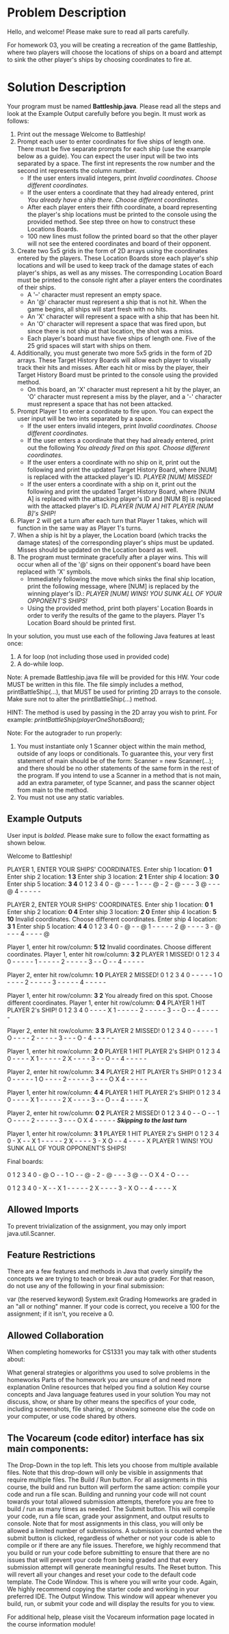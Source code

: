 # Problem Description
Hello, and welcome! Please make sure to read all parts carefully.

For homework 03, you will be creating a recreation of the game Battleship, where two players will choose the locations of ships on a board and attempt to sink the other player's ships by choosing coordinates to fire at.

# Solution Description
Your program must be named **Battleship.java**. Please read all the steps and look at the Example Output carefully before you begin. It must work as follows:

1. Print out the message Welcome to Battleship!
2. Prompt each user to enter coordinates for five ships of length one. There must be five separate prompts for each ship (use the example below as a guide). You can expect the user input will be two ints separated by a space. The first int represents the row number and the second int represents the column number.
    - If the user enters invalid integers, print *Invalid coordinates. Choose different coordinates.*
    - If the user enters a coordinate that they had already entered, print *You already have a ship there. Choose different coordinates.*
    - After each player enters their fifth coordinate, a board representing the player's ship locations must be printed to the console using the provided method. See step three on how to construct these Locations Boards.
    - 100 new lines must follow the printed board so that the other player will not see the entered coordinates and board of their opponent.
3. Create two 5x5 grids in the form of 2D arrays using the coordinates entered by the players. These Location Boards store each player's ship locations and will be used to keep track of the damage states of each player's ships, as well as any misses. The corresponding Location Board must be printed to the console right after a player enters the coordinates of their ships.
    - A '–' character must represent an empty space.
    - An '@' character must represent a ship that is not hit. When the game begins, all ships will start fresh with no hits.
    - An 'X' character will represent a space with a ship that has been hit.
    - An 'O' character will represent a space that was fired upon, but since there is not ship at that location, the shot was a miss.
    - Each player's board must have five ships of length one. Five of the 25 grid spaces will start with ships on them.
4. Additionally, you must generate two more 5x5 grids in the form of 2D arrays. These Target History Boards will allow each player to visually track their hits and misses. After each hit or miss by the player, their Target History Board must be printed to the console using the provided method.
    - On this board, an 'X' character must represent a hit by the player, an 'O' character must represent a miss by the player, and a '-' character must represent a space that has not been attacked.
5. Prompt Player 1 to enter a coordinate to fire upon. You can expect the user input will be two ints separated by a space.
    - If the user enters invalid integers, print *Invalid coordinates. Choose different coordinates.*
    - If the user enters a coordinate that they had already entered, print out the following *You already fired on this spot. Choose different coordinates.*
    - If the user enters a coordinate with no ship on it, print out the following and print the updated Target History Board, where [NUM] is replaced with the attacked player's ID. *PLAYER [NUM] MISSED!*
    - If the user enters a coordinate with a ship on it, print out the following and print the updated Target History Board, where [NUM A] is replaced with the attacking player's ID and [NUM B] is replaced with the attacked player's ID. *PLAYER [NUM A] HIT PLAYER [NUM B]'s SHIP!*
6. Player 2 will get a turn after each turn that Player 1 takes, which will function in the same way as Player 1's turns.
7. When a ship is hit by a player, the Location board (which tracks the damage states) of the corresponding player's ships must be updated. Misses should be updated on the Location board as well.
8. The program must terminate gracefully after a player wins. This will occur when all of the '@' signs on their opponent's board have been replaced with 'X' symbols.
    - Immediately following the move which sinks the final ship location, print the following message, where [NUM] is replaced by the winning player's ID.: *PLAYER [NUM] WINS! YOU SUNK ALL OF YOUR OPPONENT'S SHIPS!*
    - Using the provided method, print both players' Location Boards in order to verify the results of the game to the players. Player 1's Location Board should be printed first.

In your solution, you must use each of the following Java features at least once:

1. A for loop (not including those used in provided code)
2. A do-while loop.

Note: A premade Battleship.java file will be provided for this HW. Your code MUST be written in this file. The file simply includes a method, printBattleShip(…), that MUST be used for printing 2D arrays to the console. Make sure not to alter the printBattleShip(…) method.

HINT: The method is used by passing in the 2D array you wish to print. For example: *printBattleShip(playerOneShotsBoard);*

Note: For the autograder to run properly:
1. You must instantiate only 1 Scanner object within the main method, outside of any loops or conditionals. To guarantee this, your very first statement of main should be of the form: Scanner <name> = new Scanner(...); and there should be no other statements of the same form in the rest of the program. If you intend to use a Scanner in a method that is not main, add an extra parameter, of type Scanner, and pass the scanner object from main to the method.
2. You must not use any static variables.

## Example Outputs
User input is *bolded*. Please make sure to follow the exact formatting as shown below.

Welcome to Battleship!

PLAYER 1, ENTER YOUR SHIPS' COORDINATES.
Enter ship 1 location:
**0 1**
Enter ship 2 location:
**1 3**
Enter ship 3 location:
**2 1**
Enter ship 4 location:
**3 0**
Enter ship 5 location:
**3 4**
  0 1 2 3 4
0 - @ - - -
1 - - - @ -
2 - @ - - -
3 @ - - - @
4 - - - - -

PLAYER 2, ENTER YOUR SHIPS' COORDINATES.
Enter ship 1 location:
**0 1**
Enter ship 2 location:
**0 4**
Enter ship 3 location:
**2 0**
Enter ship 4 location:
**5 10**
Invalid coordinates. Choose different coordinates.
Enter ship 4 location:
**3 1**
Enter ship 5 location:
**4 4**
  0 1 2 3 4
0 - @ - - @
1 - - - - -
2 @ - - - -
3 - @ - - -
4 - - - - @

Player 1, enter hit row/column:
**5 12**
Invalid coordinates. Choose different coordinates.
Player 1, enter hit row/column:
**3 2**
PLAYER 1 MISSED!
  0 1 2 3 4
0 - - - - -
1 - - - - -
2 - - - - -
3 - - O - -
4 - - - - -

Player 2, enter hit row/column:
**1 0**
PLAYER 2 MISSED!
  0 1 2 3 4
0 - - - - -
1 O - - - -
2 - - - - -
3 - - - - -
4 - - - - -

Player 1, enter hit row/column:
**3 2**
You already fired on this spot. Choose different coordinates.
Player 1, enter hit row/column:
**0 4**
PLAYER 1 HIT PLAYER 2's SHIP!
  0 1 2 3 4
0 - - - - X
1 - - - - -
2 - - - - -
3 - - O - -
4 - - - - -

Player 2, enter hit row/column:
**3 3**
PLAYER 2 MISSED!
  0 1 2 3 4
0 - - - - -
1 O - - - -
2 - - - - -
3 - - - O -
4 - - - - -

Player 1, enter hit row/column:
**2 0**
PLAYER 1 HIT PLAYER 2's SHIP!
  0 1 2 3 4
0 - - - - X
1 - - - - -
2 X - - - -
3 - - O - -
4 - - - - -

Player 2, enter hit row/column:
**3 4**
PLAYER 2 HIT PLAYER 1's SHIP!
  0 1 2 3 4
0 - - - - -
1 O - - - -
2 - - - - -
3 - - - O X
4 - - - - -

Player 1, enter hit row/column:
**4 4**
PLAYER 1 HIT PLAYER 2's SHIP!
  0 1 2 3 4
0 - - - - X
1 - - - - -
2 X - - - -
3 - - O - -
4 - - - - X

Player 2, enter hit row/column:
**0 2**
PLAYER 2 MISSED!
  0 1 2 3 4
0 - - O - -
1 O - - - -
2 - - - - -
3 - - - O X
4 - - - - -
***Skipping to the last turn***


Player 1, enter hit row/column:
**3 1**
PLAYER 1 HIT PLAYER 2's SHIP!
  0 1 2 3 4
0 - X - - X
1 - - - - -
2 X - - - -
3 - X O - -
4 - - - - X
PLAYER 1 WINS! YOU SUNK ALL OF YOUR OPPONENT'S SHIPS!

Final boards:

  0 1 2 3 4
0 - @ O - -
1 O - - @ -
2 - @ - - -
3 @ - - O X
4 - O - - -

  0 1 2 3 4
0 - X - - X
1 - - - - -
2 X - - - -
3 - X O - -
4 - - - - X

## Allowed Imports
To prevent trivialization of the assignment, you may only import java.util.Scanner.

## Feature Restrictions
There are a few features and methods in Java that overly simplify the concepts we are trying to teach or break our auto grader. For that reason, do not use any of the following in your final submission:

var (the reserved keyword)
System.exit
Grading
Homeworks are graded in an "all or nothing" manner. If your code is correct, you receive a 100 for the assignment; if it isn't, you receive a 0.

## Allowed Collaboration
When completing homeworks for CS1331 you may talk with other students about:

What general strategies or algorithms you used to solve problems in the homeworks
Parts of the homework you are unsure of and need more explanation
Online resources that helped you find a solution
Key course concepts and Java language features used in your solution
You may not discuss, show, or share by other means the specifics of your code, including screenshots, file sharing, or showing someone else the code on your computer, or use code shared by others.

## The Vocareum (code editor) interface has six main components:

The Drop-Down in the top left. This lets you choose from multiple available files. Note that this drop-down will only be visible in assignments that require multiple files.
The Build / Run button. For all assignments in this course, the build and run button will perform the same action: compile your code and run a file scan. Building and running your code will not count towards your total allowed submission attempts, therefore you are free to build / run as many times as needed.
The Submit button. This will compile your code, run a file scan, grade your assignment, and output results to console. Note that for most assignments in this class, you will only be allowed a limited number of submissions. A submission is counted when the submit button is clicked, regardless of whether or not your code is able to compile or if there are any file issues. Therefore, we highly recommend that you build or run your code before submitting to ensure that there are no issues that will prevent your code from being graded and that every submission attempt will generate meaningful results.
The Reset button. This will revert all your changes and reset your code to the default code template.
The Code Window. This is where you will write your code. Again, We highly recommend copying the starter code and working in your preferred IDE.
The Output Window. This window will appear whenever you build, run, or submit your code and will display the results for you to view.

For additional help, please visit the Vocareum information page located in the course information module!